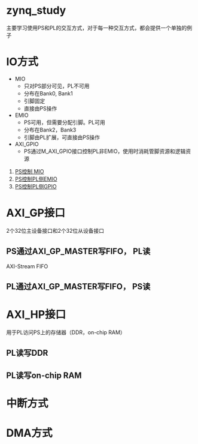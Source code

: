 # zynq_study
主要学习使用PS和PL的交互方式，对于每一种交互方式，都会提供一个单独的例子

# IO方式
* MIO
    - 只对PS部分可见，PL不可用
    - 分布在Bank0, Bank1
    - 引脚固定
    - 直接由PS操作
* EMIO
    - PS可用，但需要分配引脚。PL可用
    - 分布在Bank2，Bank3
    - 引脚由PL扩展，可直接由PS操作
* AXI_GPIO
    - PS通过M_AXI_GPIO接口控制PL非EMIO，使用时消耗管脚资源和逻辑资源

1. [PS控制 MIO]()
2. [PS控制PL侧EMIO]()
3. [PS控制PL侧GPIO]()

# AXI_GP接口
2个32位主设备接口和2个32位从设备接口

## PS通过AXI_GP_MASTER写FIFO， PL读
AXI-Stream FIFO

## PL通过AXI_GP_MASTER写FIFO， PS读

# AXI_HP接口
用于PL访问PS上的存储器（DDR，on-chip RAM）

## PL读写DDR

## PL读写on-chip RAM


# 中断方式

# DMA方式
